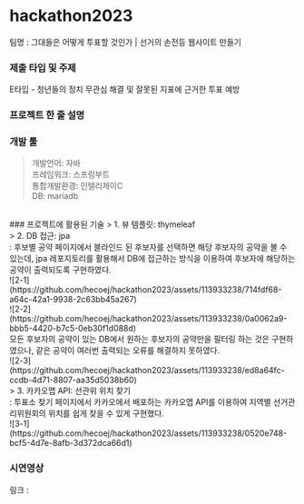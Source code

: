 # hackathon2023
팀명 : 그대들은 어떻게 투표할 것인가 | 선거의 손전등 웹사이트 만들기<br/>

### 제출 타입 및 주제
E타입 - 청년들의 정치 무관심 해결 및 잘못된 지표에 근거한 투표 예방<br/>

### 프로젝트 한 줄 설명


### 개발 툴
> 개발언어: 자바<br/>
> 프레임워크: 스프링부트<br/>
> 통합개발환경: 인텔리제이C<br/>
> DB: mariadb<br/>
<br/>
### 프로젝트에 활용된 기술
> 1. 뷰 템플릿: thymeleaf<br/>
> 2. DB 접근: jpa<br/>
: 후보별 공약 페이지에서 블라인드 된 후보자를 선택하면 해당 후보자의 공약을 볼 수 있는데, jpa 레포지토리를 활용해서 DB에 접근하는 방식을 이용하여 후보자에 해당하는 공약이 출력되도록 구현하였다.<br/>
![2-1](https://github.com/hecoej/hackathon2023/assets/113933238/714fdf68-a64c-42a1-9938-2c63bb45a267) <br/>
![2-2](https://github.com/hecoej/hackathon2023/assets/113933238/0a0062a9-bbb5-4420-b7c5-0eb30f1d088d) <br/>
모든 후보자의 공약이 있는 DB에서 원하는 후보자의 공약만을 필터링 하는 것은 구현하였으나, 같은 공약이 여러번 출력되는 오류를 해결하지 못하였다.<br/>
![2-3](https://github.com/hecoej/hackathon2023/assets/113933238/ed8a64fc-ccdb-4d71-8807-aa35d5038b60)
<br/>
> 3. 카카오맵 API: 선관위 위치 찾기<br/>
: 투표소 찾기 페이지에서 카카오에서 배포하는 카카오맵 API를 이용하여 지역별 선거관리위원회의 위치를 쉽게 찾을 수 있게 구현했다. </br>
![3-1](https://github.com/hecoej/hackathon2023/assets/113933238/0520e748-bcf5-4d7e-8afb-3d372dca66d1) </br>


### 시연영상
링크 : 
